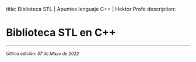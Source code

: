 title: Biblioteca STL | Apuntes lenguaje C++ | Hektor Profe
description: 

# Biblioteca STL en C++


___
<small class="edited"><i>Última edición: 07 de Mayo de 2022</i></small>